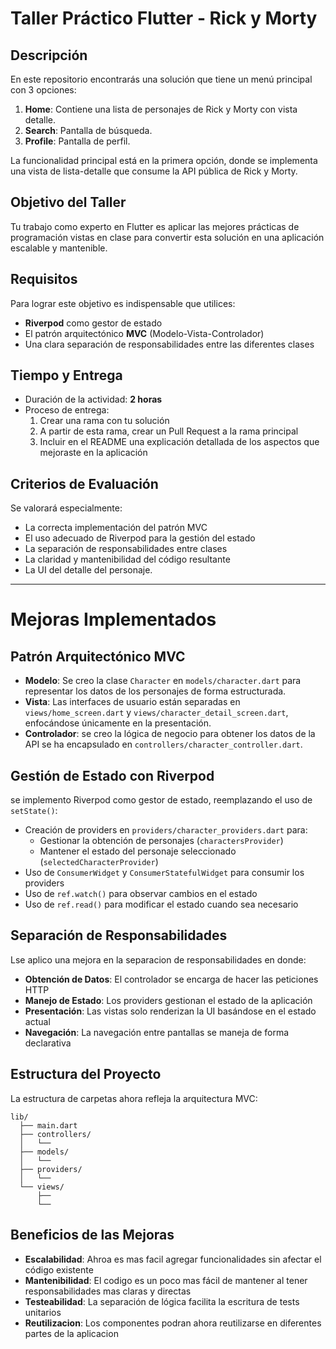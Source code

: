 # Taller Práctico Flutter - Rick y Morty

## Descripción

En este repositorio encontrarás una solución que tiene un menú principal con 3 opciones:

1. **Home**: Contiene una lista de personajes de Rick y Morty con vista detalle.
2. **Search**: Pantalla de búsqueda.
3. **Profile**: Pantalla de perfil.

La funcionalidad principal está en la primera opción, donde se implementa una vista de lista-detalle que consume la API pública de Rick y Morty.

## Objetivo del Taller

Tu trabajo como experto en Flutter es aplicar las mejores prácticas de programación vistas en clase para convertir esta solución en una aplicación escalable y mantenible.

## Requisitos

Para lograr este objetivo es indispensable que utilices:

- **Riverpod** como gestor de estado
- El patrón arquitectónico **MVC** (Modelo-Vista-Controlador)
- Una clara separación de responsabilidades entre las diferentes clases

## Tiempo y Entrega

- Duración de la actividad: **2 horas**
- Proceso de entrega:
  1. Crear una rama con tu solución
  2. A partir de esta rama, crear un Pull Request a la rama principal
  3. Incluir en el README una explicación detallada de los aspectos que mejoraste en la aplicación

## Criterios de Evaluación

Se valorará especialmente:

- La correcta implementación del patrón MVC
- El uso adecuado de Riverpod para la gestión del estado
- La separación de responsabilidades entre clases
- La claridad y mantenibilidad del código resultante
- La UI del detalle del personaje.

---

# Mejoras Implementados

## Patrón Arquitectónico MVC

- **Modelo**: Se creo la clase `Character` en `models/character.dart` para representar los datos de los personajes de forma estructurada.
- **Vista**: Las interfaces de usuario están separadas en `views/home_screen.dart` y `views/character_detail_screen.dart`, enfocándose únicamente en la presentación.
- **Controlador**: se creo la lógica de negocio para obtener los datos de la API se ha encapsulado en `controllers/character_controller.dart`.

## Gestión de Estado con Riverpod
se implemento Riverpod como gestor de estado, reemplazando el uso de `setState()`:

- Creación de providers en `providers/character_providers.dart` para:
  - Gestionar la obtención de personajes (`charactersProvider`)
  - Mantener el estado del personaje seleccionado (`selectedCharacterProvider`)
- Uso de `ConsumerWidget` y `ConsumerStatefulWidget` para consumir los providers
- Uso de `ref.watch()` para observar cambios en el estado
- Uso de `ref.read()` para modificar el estado cuando sea necesario

## Separación de Responsabilidades

Lse aplico una mejora en la separacion de responsabilidades en donde:

- **Obtención de Datos**: El controlador se encarga de hacer las peticiones HTTP
- **Manejo de Estado**: Los providers gestionan el estado de la aplicación
- **Presentación**: Las vistas solo renderizan la UI basándose en el estado actual
- **Navegación**: La navegación entre pantallas se maneja de forma declarativa

## Estructura del Proyecto

La estructura de carpetas ahora refleja la arquitectura MVC:

```
lib/
  ├── main.dart
  ├── controllers/
  │   └── 
  ├── models/
  │   └── 
  ├── providers/
  │   └── 
  └── views/
      ├── 
      └── 
```

## Beneficios de las Mejoras

- **Escalabilidad**: Ahroa es mas facil agregar funcionalidades sin afectar el código existente
- **Mantenibilidad**: El codigo es un poco mas  fácil de mantener al tener responsabilidades mas claras y directas
- **Testeabilidad**: La separación de lógica facilita la escritura de tests unitarios
- **Reutilizacion**: Los componentes podran ahora reutilizarse en diferentes partes de la aplicacion


